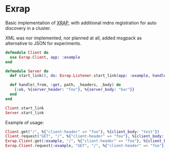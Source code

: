 Exrap
=====

Basic implementation of [XRAP](http://rfc.zeromq.org/spec:40), with additional mdns registration for auto discovery in a cluster.

XML was nor implemented, nor planned at all, added msgpack as alternative to JSON for experiments.

```elixir
defmodule Client do
  use Exrap.Client, app: :example
end

defmodule Server do
  def start_link(), do: Exrap.Listener.start_link(app: :example, handler: __MODULE__)

  def handle(_from, :get, path, _headers, _body) do
    {:ok, %{server_header: "foo"}, %{server_body: "bar"}}
  end
end

Client.start_link
Server.start_link
```

Example of usage:

```elixir
Client.get("/", %{"client-header" => "foo"}, %{client_body: "test"})
Client.request("GET", "/", %{"client-header" => "foo"}, %{client_body: "test"})
Exrap.Client.get(:example, "/", %{"client-header" => "foo"}, %{client_body: "test"})
Exrap.Client.request(:example, "GET", "/", %{"client-header" => "foo"}, %{client_body: "test"})
```
